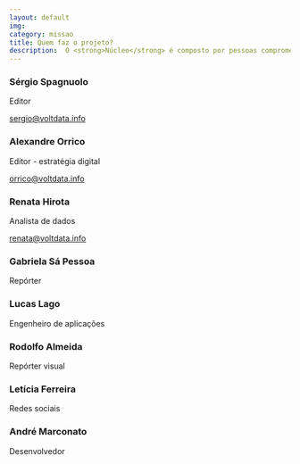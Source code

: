 ```yaml
---
layout: default
img:
category: missao
title: Quem faz o projeto?
description:  O <strong>Núcleo</strong> é composto por pessoas comprometidas com o jornalismo e que possuem experiência em reportagem, análise de dados, investigações de documentos, estratégia digital e produtos editoriais.
---
```


### Sérgio Spagnuolo
Editor
<a class="social" href="https://twitter.com/sergiospagnuolo" target="_blank"><i class="fa fa-twitter fa-lg"></i></a>

[sergio@voltdata.info](mailto:sergio@voltdata.info)

### Alexandre Orrico
Editor - estratégia digital
<a class="social" href="https://twitter.com/alexorrico" target="_blank"><i class="fa fa-twitter fa-lg"></i></a>

[orrico@voltdata.info](mailto:orrico@voltdata.info)

### Renata Hirota
Analista de dados
<a class="social" href="https://twitter.com/renata_mh" target="_blank"><i class="fa fa-twitter fa-lg"></i></a>

[renata@voltdata.info](mailto:renata@voltdata.info)

### Gabriela Sá Pessoa
Repórter
<a class="social" href="https://twitter.com/pessoagabi" target="_blank"><i class="fa fa-twitter fa-lg"></i></a>

### Lucas Lago
Engenheiro de aplicações
<a class="social" href="https://twitter.com/lucaslago" target="_blank"><i class="fa fa-twitter fa-lg"></i></a>

### Rodolfo Almeida
Repórter visual
<a class="social" href="https://twitter.com/rodolfoalmd" target="_blank"><i class="fa fa-twitter fa-lg"></i></a>

### Letícia Ferreira
Redes sociais
<a class="social" href="https://twitter.com/_leferreira_" target="_blank"><i class="fa fa-twitter fa-lg"></i></a>

### André Marconato
Desenvolvedor
